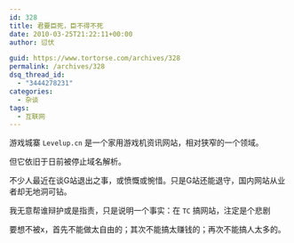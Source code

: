 ```yaml
---
id: 328
title: 君要臣死，臣不得不死
date: 2010-03-25T21:22:11+00:00
author: 愆伏

guid: https://www.tortorse.com/archives/328
permalink: /archives/328
dsq_thread_id:
  - "3444278231"
categories:
  - 杂谈
tags:
  - 互联网
---
```

游戏城寨 `Levelup.cn` 是一个家用游戏机资讯网站，相对狭窄的一个领域。

但它依旧于日前被停止域名解析。

不少人最近在谈G站退出之事，或愤慨或惋惜。只是G站还能退守，国内网站从业者却无地洞可钻。

我无意帮谁辩护或是指责，只是说明一个事实：在 `TC` 搞网站，注定是个悲剧

要想不被x，首先不能做太自由的；其次不能搞太赚钱的；再次不能搞人太多的。